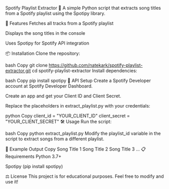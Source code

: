 Spotify Playlist Extractor 🎵
A simple Python script that extracts song titles from a Spotify playlist using the Spotipy library.

🚀 Features
Fetches all tracks from a Spotify playlist

Displays the song titles in the console

Uses Spotipy for Spotify API integration

📦 Installation
Clone the repository:

bash
Copy
git clone https://github.com/natekark/spotify-playlist-extractor.git
cd spotify-playlist-extractor
Install dependencies:

bash
Copy
pip install spotipy
🔑 API Setup
Create a Spotify Developer account at Spotify Developer Dashboard.

Create an app and get your Client ID and Client Secret.

Replace the placeholders in extract_playlist.py with your credentials:

python
Copy
client_id = "YOUR_CLIENT_ID"
client_secret = "YOUR_CLIENT_SECRET"
🛠️ Usage
Run the script:

bash
Copy
python extract_playlist.py
Modify the playlist_id variable in the script to extract songs from a different playlist.

📌 Example Output
Copy
Song Title 1
Song Title 2
Song Title 3
...
📋 Requirements
Python 3.7+

Spotipy (pip install spotipy)

⚖️ License
This project is for educational purposes. Feel free to modify and use it!
